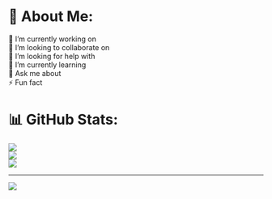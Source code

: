 # 💫 About Me:
🔭 I’m currently working on<br>👯 I’m looking to collaborate on<br>🤝 I’m looking for help with<br>🌱 I’m currently learning<br>💬 Ask me about<br>⚡ Fun fact

# 📊 GitHub Stats:
![](https://github-readme-stats.vercel.app/api?username=3lade&theme=dark&hide_border=false&include_all_commits=false&count_private=false)<br/>
![](https://nirzak-streak-stats.vercel.app/?user=3lade&theme=dark&hide_border=false)<br/>
![](https://github-readme-stats.vercel.app/api/top-langs/?username=3lade&theme=dark&hide_border=false&include_all_commits=false&count_private=false&layout=compact)

---
[![](https://visitcount.itsvg.in/api?id=3lade&icon=0&color=0)](https://visitcount.itsvg.in)

<!-- Proudly created with GPRM ( https://gprm.itsvg.in ) -->
